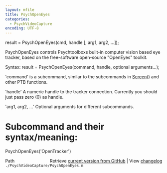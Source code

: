 ```yaml
---
layout: mfile
title: PsychOpenEyes
categories:
  - PsychVideoCapture
encoding: UTF-8
---
```


result = PsychOpenEyes(cmd, handle [, arg1, arg2, ...]);  

PsychOpenEyes controls Psychtoolboxs built-in computer vision based eye  
tracker, based on the free-software open-source "OpenEyes" toolkit.  

Syntax: result = PsychOpenEyes(command, handle, optional arguments...);  

'command' is a subcommand, similar to the subcommands in [Screen](/docs/Screen)() and  
other PTB functions.  

'handle' A numeric handle to the tracker connection. Currently you should  
just pass zero (0) as handle.  

'arg1, arg2, ...' Optional arguments for different subcommands.  


# Subcommand and their syntax/meaning:  

PsychOpenEyes('OpenTracker')  


<div class="code_header" style="text-align:right;">
  <span style="float:left;">Path&nbsp;&nbsp;</span> <span class="counter">Retrieve <a href=
  "https://raw.github.com/Psychtoolbox-3/Psychtoolbox-3/beta/./PsychVideoCapture/PsychOpenEyes.m">current version from GitHub</a> | View <a href=
  "https://github.com/Psychtoolbox-3/Psychtoolbox-3/commits/beta/./PsychVideoCapture/PsychOpenEyes.m">changelog</a></span>
</div>
<div class="code">
  <code>./PsychVideoCapture/PsychOpenEyes.m</code>
</div>
